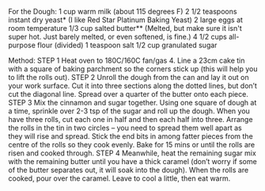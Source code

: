 For the Dough:
1 cup warm milk (about 115 degrees F)
2 1/2 teaspoons instant dry yeast* (I like Red Star Platinum Baking Yeast)
2 large eggs at room temperature
1/3 cup salted butter** (Melted, but make sure it isn't super hot. Just barely melted, or even softened, is fine.)
4 1/2 cups all-purpose flour (divided)
1 teaspoon salt
1/2 cup granulated sugar
 
 
Method: 
STEP 1
Heat oven to 180C/160C fan/gas 4. Line a 23cm cake tin with a square of baking parchment so the corners stick up (this will help you to lift the rolls out).
STEP 2
Unroll the dough from the can and lay it out on your work surface. Cut it into three sections along the dotted lines, but don’t cut the diagonal line. Spread over a quarter of the butter onto each piece.
STEP 3
Mix the cinnamon and sugar together. Using one square of dough at a time, sprinkle over 2-3 tsp of the sugar and roll up the dough. When you have three rolls, cut each one in half and then each half into three. Arrange the rolls in the tin in two circles – you need to spread them well apart as they will rise and spread. Stick the end bits in among fatter pieces from the centre of the rolls so they cook evenly. Bake for 15 mins or until the rolls are risen and cooked through.
STEP 4
Meanwhile, heat the remaining sugar mix with the remaining butter until you have a thick caramel (don’t worry if some of the butter separates out, it will soak into the dough). When the rolls are cooked, pour over the caramel. Leave to cool a little, then eat warm.
